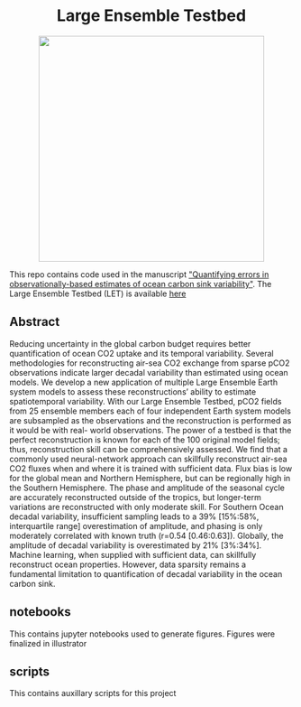 <h1 align="center"> Large Ensemble Testbed </h1>

<p align="center">
   <img height="400" src="https://github.com/lgloege/large_ensemble_testbed/blob/master/figures/figure1.png">
</p>


This repo contains code used in the manuscript ["Quantifying errors in observationally-based estimates of ocean carbon sink variability"](https://www.essoar.org/doi/10.1002/essoar.10502036.2). The Large Ensemble Testbed (LET) is available [here](https://figshare.com/collections/Large_ensemble_pCO2_testbed/4568555)

## Abstract
Reducing uncertainty in the global carbon budget requires better quantification of ocean CO2 uptake and its temporal variability. Several methodologies for reconstructing air-sea CO2 exchange from sparse pCO2 observations indicate larger decadal variability than estimated using ocean models. We develop a new application of multiple Large Ensemble Earth system models to assess these reconstructions’ ability to estimate spatiotemporal variability. With our Large Ensemble Testbed, pCO2 fields from 25 ensemble members each of four independent Earth system models are subsampled as the observations and the reconstruction is performed as it would be with real- world observations. The power of a testbed is that the perfect reconstruction is known for each of the 100 original model fields; thus, reconstruction skill can be comprehensively assessed. We find that a commonly used neural-network approach can skillfully reconstruct air-sea CO2 fluxes when and where it is trained with sufficient data. Flux bias is low for the global mean and Northern Hemisphere, but can be regionally high in the Southern Hemisphere. The phase and amplitude of the seasonal cycle are accurately reconstructed outside of the tropics, but longer-term variations are reconstructed with only moderate skill. For Southern Ocean decadal variability, insufficient sampling leads to a 39% [15%:58%, interquartile range] overestimation of amplitude, and phasing is only moderately correlated with known truth (r=0.54 [0.46:0.63]). Globally, the amplitude of decadal variability is overestimated by 21% [3%:34%]. Machine learning, when supplied with sufficient data, can skillfully reconstruct ocean properties. However, data sparsity remains a fundamental limitation to quantification of decadal variability in the ocean carbon sink.


##  notebooks
This contains jupyter notebooks used to generate figures.
Figures were finalized in illustrator

## scripts
This contains auxillary scripts for this project

